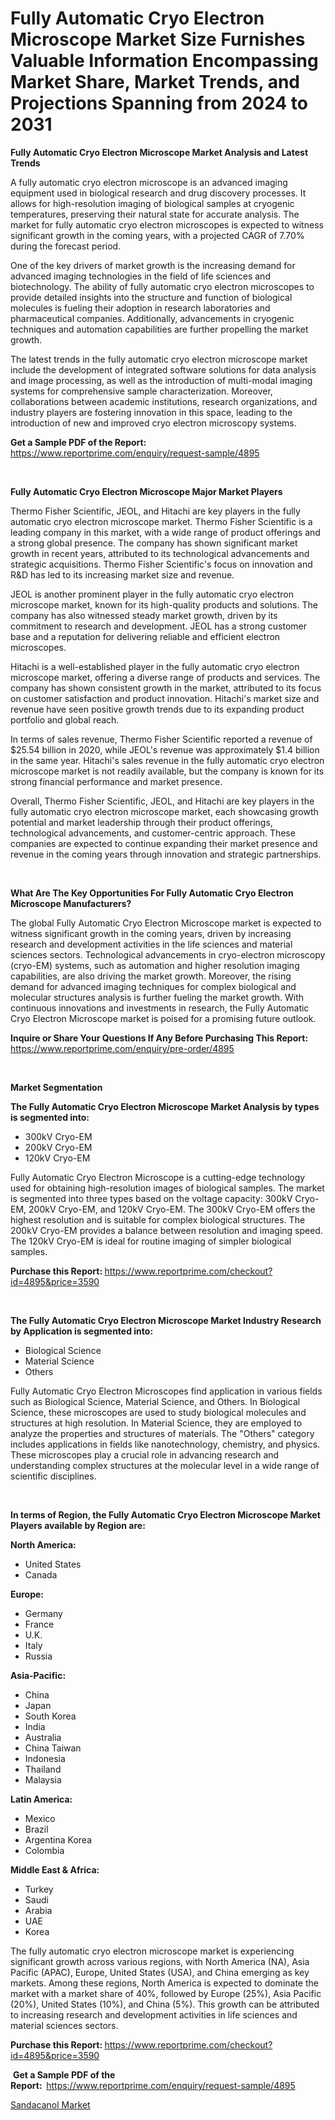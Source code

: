 <p><h1>Fully Automatic Cryo Electron Microscope Market Size Furnishes Valuable Information Encompassing Market Share, Market Trends, and Projections Spanning from 2024 to 2031</h1></p><p><strong>Fully Automatic Cryo Electron Microscope Market Analysis and Latest Trends</strong></p>
<p><p>A fully automatic cryo electron microscope is an advanced imaging equipment used in biological research and drug discovery processes. It allows for high-resolution imaging of biological samples at cryogenic temperatures, preserving their natural state for accurate analysis. The market for fully automatic cryo electron microscopes is expected to witness significant growth in the coming years, with a projected CAGR of 7.70% during the forecast period.</p><p>One of the key drivers of market growth is the increasing demand for advanced imaging technologies in the field of life sciences and biotechnology. The ability of fully automatic cryo electron microscopes to provide detailed insights into the structure and function of biological molecules is fueling their adoption in research laboratories and pharmaceutical companies. Additionally, advancements in cryogenic techniques and automation capabilities are further propelling the market growth.</p><p>The latest trends in the fully automatic cryo electron microscope market include the development of integrated software solutions for data analysis and image processing, as well as the introduction of multi-modal imaging systems for comprehensive sample characterization. Moreover, collaborations between academic institutions, research organizations, and industry players are fostering innovation in this space, leading to the introduction of new and improved cryo electron microscopy systems.</p></p>
<p><strong>Get a Sample PDF of the Report:&nbsp;</strong> <a href="https://www.reportprime.com/enquiry/request-sample/4895">https://www.reportprime.com/enquiry/request-sample/4895</a></p>
<p>&nbsp;</p>
<p><strong>Fully Automatic Cryo Electron Microscope Major Market Players</strong></p>
<p><p>Thermo Fisher Scientific, JEOL, and Hitachi are key players in the fully automatic cryo electron microscope market. Thermo Fisher Scientific is a leading company in this market, with a wide range of product offerings and a strong global presence. The company has shown significant market growth in recent years, attributed to its technological advancements and strategic acquisitions. Thermo Fisher Scientific's focus on innovation and R&D has led to its increasing market size and revenue.</p><p>JEOL is another prominent player in the fully automatic cryo electron microscope market, known for its high-quality products and solutions. The company has also witnessed steady market growth, driven by its commitment to research and development. JEOL has a strong customer base and a reputation for delivering reliable and efficient electron microscopes.</p><p>Hitachi is a well-established player in the fully automatic cryo electron microscope market, offering a diverse range of products and services. The company has shown consistent growth in the market, attributed to its focus on customer satisfaction and product innovation. Hitachi's market size and revenue have seen positive growth trends due to its expanding product portfolio and global reach.</p><p>In terms of sales revenue, Thermo Fisher Scientific reported a revenue of $25.54 billion in 2020, while JEOL's revenue was approximately $1.4 billion in the same year. Hitachi's sales revenue in the fully automatic cryo electron microscope market is not readily available, but the company is known for its strong financial performance and market presence.</p><p>Overall, Thermo Fisher Scientific, JEOL, and Hitachi are key players in the fully automatic cryo electron microscope market, each showcasing growth potential and market leadership through their product offerings, technological advancements, and customer-centric approach. These companies are expected to continue expanding their market presence and revenue in the coming years through innovation and strategic partnerships.</p></p>
<p>&nbsp;</p>
<p><strong>What Are The Key Opportunities For Fully Automatic Cryo Electron Microscope Manufacturers?</strong></p>
<p><p>The global Fully Automatic Cryo Electron Microscope market is expected to witness significant growth in the coming years, driven by increasing research and development activities in the life sciences and material sciences sectors. Technological advancements in cryo-electron microscopy (cryo-EM) systems, such as automation and higher resolution imaging capabilities, are also driving the market growth. Moreover, the rising demand for advanced imaging techniques for complex biological and molecular structures analysis is further fueling the market growth. With continuous innovations and investments in research, the Fully Automatic Cryo Electron Microscope market is poised for a promising future outlook.</p></p>
<p><strong>Inquire or Share Your Questions If Any Before Purchasing This Report:</strong> <a href="https://www.reportprime.com/enquiry/pre-order/4895">https://www.reportprime.com/enquiry/pre-order/4895</a></p>
<p>&nbsp;</p>
<p><strong>Market Segmentation</strong></p>
<p><strong>The Fully Automatic Cryo Electron Microscope Market Analysis by types is segmented into:</strong></p>
<p><ul><li>300kV Cryo-EM</li><li>200kV Cryo-EM</li><li>120kV Cryo-EM</li></ul></p>
<p><p>Fully Automatic Cryo Electron Microscope is a cutting-edge technology used for obtaining high-resolution images of biological samples. The market is segmented into three types based on the voltage capacity: 300kV Cryo-EM, 200kV Cryo-EM, and 120kV Cryo-EM. The 300kV Cryo-EM offers the highest resolution and is suitable for complex biological structures. The 200kV Cryo-EM provides a balance between resolution and imaging speed. The 120kV Cryo-EM is ideal for routine imaging of simpler biological samples.</p></p>
<p><strong>Purchase this Report:&nbsp;</strong><a href="https://www.reportprime.com/checkout?id=4895&price=3590">https://www.reportprime.com/checkout?id=4895&price=3590</a></p>
<p>&nbsp;</p>
<p><strong>The Fully Automatic Cryo Electron Microscope Market Industry Research by Application is segmented into:</strong></p>
<p><ul><li>Biological Science</li><li>Material Science</li><li>Others</li></ul></p>
<p><p>Fully Automatic Cryo Electron Microscopes find application in various fields such as Biological Science, Material Science, and Others. In Biological Science, these microscopes are used to study biological molecules and structures at high resolution. In Material Science, they are employed to analyze the properties and structures of materials. The "Others" category includes applications in fields like nanotechnology, chemistry, and physics. These microscopes play a crucial role in advancing research and understanding complex structures at the molecular level in a wide range of scientific disciplines.</p></p>
<p>&nbsp;</p>
<p><strong>In terms of Region, the Fully Automatic Cryo Electron Microscope Market Players available by Region are:</strong></p>
<p>
    <p> <strong> North America: </strong>
        <ul>
            <li>United States</li>
            <li>Canada</li>
        </ul>
        </p> 
    <p> <strong> Europe: </strong>
        <ul>
            <li>Germany</li>
            <li>France</li>
            <li>U.K.</li>
            <li>Italy</li>
            <li>Russia</li>
        </ul>
        </p> 
    <p> <strong> Asia-Pacific: </strong>
        <ul>
            <li>China</li>
            <li>Japan</li>
            <li>South Korea</li>
            <li>India</li>
            <li>Australia</li>
            <li>China Taiwan</li>
            <li>Indonesia</li>
            <li>Thailand</li>
            <li>Malaysia</li>
        </ul>
        </p> 
    <p> <strong> Latin America: </strong>
        <ul>
            <li>Mexico</li>
            <li>Brazil</li>
            <li>Argentina Korea</li>
            <li>Colombia</li>
        </ul>
        </p> 
    <p> <strong> Middle East & Africa: </strong>
        <ul>
            <li>Turkey</li>
            <li>Saudi</li>
            <li>Arabia</li>
            <li>UAE</li>
            <li>Korea</li>
        </ul>
    </p>
    </p>
<p><p>The fully automatic cryo electron microscope market is experiencing significant growth across various regions, with North America (NA), Asia Pacific (APAC), Europe, United States (USA), and China emerging as key markets. Among these regions, North America is expected to dominate the market with a market share of 40%, followed by Europe (25%), Asia Pacific (20%), United States (10%), and China (5%). This growth can be attributed to increasing research and development activities in life sciences and material sciences sectors.</p></p>
<p><strong>Purchase this Report: </strong><a href="https://www.reportprime.com/checkout?id=4895&price=3590">https://www.reportprime.com/checkout?id=4895&price=3590</a></p>
<p>&nbsp;<strong>Get a Sample PDF of the Report:&nbsp;&nbsp;</strong><a href="https://www.reportprime.com/enquiry/request-sample/4895">https://www.reportprime.com/enquiry/request-sample/4895</a></p>
<p><strong></strong></p>
<p><p><a href="https://glittery-fuchsia-86a.notion.site/Sandacanol-Market-Size-Global-Industry-Overview-Market-Segmentation-and-Forecast-2024-to-2031-f0dd966614b74d6dad1cdc260e7434b1">Sandacanol Market</a></p></p>
